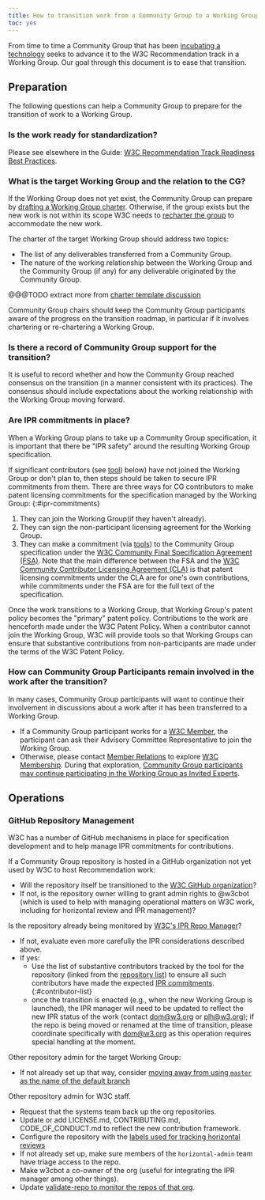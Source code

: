 ```yaml
---
title: How to transition work from a Community Group to a Working Group
toc: yes
---
```


From time to time a Community Group that has been [incubating a technology](../incubation.html) seeks to advance it to the W3C Recommendation track in a Working Group. Our goal through this document is to ease that transition.

## Preparation

The following questions can help a Community Group to prepare for the transition of work to a Working Group.

### Is the work ready for standardization?

Please see elsewhere in the Guide: [W3C Recommendation Track Readiness Best Practices](https://www.w3.org/Guide/standards-track/).

### What is the target Working Group and the relation to the CG?

If the Working Group does not yet exist, the Community Group can prepare by [drafting a Working Group charter](https://www.w3.org/Guide/process/charter.html). Otherwise, if the group exists but the new work is not within its scope W3C needs to [recharter the group](https://www.w3.org/Guide/process/charter.html) to accommodate the new work.

The charter of the target Working Group should address two topics:

- The list of any deliverables transferred from a Community Group.
- The nature of the working relationship between the Working Group and the Community Group (if any) for any deliverable originated by the Community Group.

@@@TODO extract more from [charter template discussion](https://github.com/w3c/charter-drafts/issues/262)

Community Group chairs should keep the Community Group participants aware of the progress on the transition roadmap, in particular if it involves chartering or re-chartering a Working Group.

### Is there a record of Community Group support for the transition?

It is useful to record whether and how the Community Group reached consensus on the transition (in a manner consistent with its practices). The consensus should include expectations about the working relationship with the Working Group moving forward.

### Are IPR commitments in place?

When a Working Group plans to take up a Community Group specification, it is important that there be "IPR safety" around the resulting Working Group specification.

If significant contributors (see [tool](#contributor-list)) below) have not joined the Working Group or don't plan to, then steps should be taken to secure IPR commitments from them. There are three ways for CG contributors to make patent licensing commitments for the specification managed by the Working Group:
{:#ipr-commitments}

1. They can join the Working Group(if they haven't already).
1. They can sign the non-participant licensing agreement for the Working Group.
1. They can make a commitment (via [tools](https://www.w3.org/community/about/faq/#fsa-mechanics)) to the Community Group specification under the [W3C Community Final Specification Agreement (FSA)](https://www.w3.org/community/about/agreements/final/). Note that the main difference between the FSA and the [W3C Community Contributor Licensing Agreement (CLA)](https://www.w3.org/community/about/process/cla/) is that patent licensing commitments under the CLA are for one's own contributions, while commitments under the FSA are for the full text of the specification.

Once the work transitions to a Working Group, that Working Group's patent policy becomes the "primary" patent policy. Contributions to the work are henceforth made under the W3C Patent Policy. When a contributor cannot join the Working Group, W3C will provide tools so that Working Groups can ensure that substantive contributions from non-participants are made under the terms of the W3C Patent Policy.

### How can Community Group Participants remain involved in the work after the transition?

In many cases, Community Group participants will want to continue their involvement in discussions about a work after it has been transferred to a Working Group.

- If a Community Group participant works for a [W3C Member](https://www.w3.org/Consortium/Member/list), the participant can ask their Advisory Committee Representative to join the Working Group.
- Otherwise, please contact [Member Relations](mailto:membership@w3.org) to explore [W3C Membership](https://www.w3.org/Consortium/membership). During that exploration, [Community Group participants may continue participating in the Working Group as Invited Experts](https://www.w3.org/community/about/faq/#how-do-community-groups-make-it-easier-to-move-to-the-standards-track).

## Operations

### GitHub Repository Management

W3C has a number of GitHub mechanisms in place for specification development and to help manage IPR commitments for contributions.

If a Community Group repository is hosted in a GitHub organization not yet used by W3C to host Recommendation work:

- Will the repository itself be transitioned to the [W3C GitHub organization](https://github.com/w3c)?
- If not, is the repository owner willing to grant admin rights to @w3cbot (which is used to help with managing operational matters on W3C work, including for horizontal review and IPR management)?

Is the repository already being monitored by [W3C's IPR Repo Manager](https://labs.w3.org/repo-manager/)?

- If not, evaluate even more carefully the IPR considerations described above.
- If yes:
    - Use the list of substantive contributors tracked by the tool for the repository (linked from the [repository list](https://labs.w3.org/repo-manager/repos)) to ensure all such contributors have made the expected [IPR commitments](#ipr-commitments).
    {:#contributor-list}
    - once the transition is enacted (e.g., when the new Working Group is launched), the IPR manager will need to be updated to reflect the new IPR status of the work (contact [dom@w3.org](mailto:dom@w3.org) or [plh@w3.org](mailto:plh@w3.org)); if the repo is being moved or renamed at the time of transition, please coordinate specifically with [dom@w3.org](mailto:dom@w3.org) as this operation requires special handling at the moment.

Other repository admin for the target Working Group:

- If not already set up that way, consider [moving away from using `master` as the name of the default branch](https://lists.w3.org/Archives/Public/spec-prod/2021JanMar/0017.html)

Other repository admin for W3C staff.

- Request that the systems team back up the org repositories.
- Update or add LICENSE.md, CONTRIBUTING.md, CODE\_OF\_CONDUCT.md to reflect the new contribution framework.
- Configure the repository with the [labels used for tracking horizontal reviews](https://www.w3.org/Guide/documentreview/#working_with_horizontal_review_labels)
- If not already set up, make sure members of the `horizontal-admin` team have triage access to the repo.
- Make w3cbot a co-owner of the org (useful for integrating the IPR manager among other things).
- Update [validate-repo to monitor the repos of that org](https://github.com/w3c/validate-repos/blob/main/validate.js#L9).
